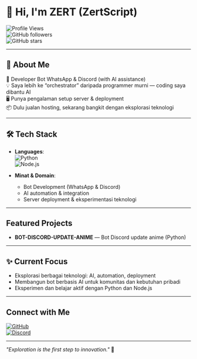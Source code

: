 # 👋 Hi, I'm ZERT (ZertScript)

![Profile Views](https://komarev.com/ghpvc/?username=ZERTTTTTT&color=blue&style=flat)  
![GitHub followers](https://img.shields.io/github/followers/ZERTTTTTT?style=social)  
![GitHub stars](https://img.shields.io/github/stars/ZERTTTTTT?style=social)

---

## 🚀 About Me  
🤖 Developer Bot WhatsApp & Discord (with AI assistance)  
💡 Saya lebih ke “orchestrator” daripada programmer murni — coding saya dibantu AI  
🖥️ Punya pengalaman setup server & deployment  
📦 Dulu jualan hosting, sekarang bangkit dengan eksplorasi teknologi

---

## 🛠️ Tech Stack  
- **Languages**:  
  ![Python](https://img.shields.io/badge/Python-3776AB?logo=python&logoColor=white)  
  ![Node.js](https://img.shields.io/badge/Node.js-43853D?logo=node.js&logoColor=white)

- **Minat & Domain**:  
  - Bot Development (WhatsApp & Discord)  
  - AI automation & integration  
  - Server deployment & eksperimentasi teknologi

---

##  Featured Projects  
- **BOT-DISCORD-UPDATE-ANIME** — Bot Discord update anime (Python)

---

## ✨ Current Focus  
- Eksplorasi berbagai teknologi: AI, automation, deployment  
- Membangun bot berbasis AI untuk komunitas dan kebutuhan pribadi  
- Eksperimen dan belajar aktif dengan Python dan Node.js

---

##  Connect with Me  
[![GitHub](https://img.shields.io/badge/GitHub-100000?logo=github&logoColor=white)](https://github.com/ZERTTTTTT)  
[![Discord](https://img.shields.io/badge/Discord-7289DA?logo=discord&logoColor=white)](https://discord.com)  

---

_"Exploration is the first step to innovation."_ 🚀
